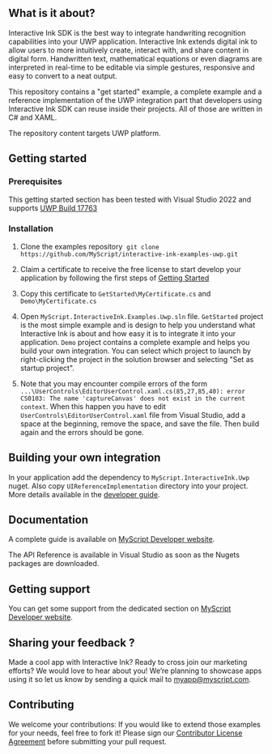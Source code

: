 ## What is it about?

Interactive Ink SDK is the best way to integrate handwriting recognition capabilities into your UWP application. Interactive Ink extends digital ink to allow users to more intuitively create, interact with, and share content in digital form. Handwritten text, mathematical equations or even diagrams are interpreted in real-time to be editable via simple gestures, responsive and easy to convert to a neat output.

This repository contains a "get started" example, a complete example and a reference implementation of the UWP integration part that developers using Interactive Ink SDK can reuse inside their projects. All of those are written in C# and XAML.

The repository content targets UWP platform.

## Getting started

### Prerequisites
This getting started section has been tested with Visual Studio 2022 and supports [UWP Build 17763](https://docs.microsoft.com/en-us/windows/uwp/updates-and-versions/choose-a-uwp-version)

### Installation

1. Clone the examples repository  `git clone https://github.com/MyScript/interactive-ink-examples-uwp.git`

2. Claim a certificate to receive the free license to start develop your application by following the first steps of [Getting Started](https://developer.myscript.com/getting-started)

3. Copy this certificate to `GetStarted\MyCertificate.cs` and `Demo\MyCertificate.cs`

4. Open `MyScript.InteractiveInk.Examples.Uwp.sln` file. `GetStarted` project is the most simple example and is design to help you understand what Interactive Ink is about and how easy it is to integrate it into your application. `Demo` project contains a complete example and helps you build your own integration. You can select which project to launch by right-clicking the project in the solution browser and selecting "Set as startup project".

5. Note that you may encounter compile errors of the form `...\UserControls\EditorUserControl.xaml.cs(85,27,85,40): error CS0103: The name 'captureCanvas' does not exist in the current context`. When this happen you have to edit `UserControls\EditorUserControl.xaml` file from Visual Studio, add a space at the beginning, remove the space, and save the file. Then build again and the errors should be gone.

## Building your own integration

In your application add the dependency to `MyScript.InteractiveInk.Uwp` nuget. Also copy `UIReferenceImplementation` directory into your project. More details available in the [developer guide](https://developer.myscript.com/docs/interactive-ink/latest/windows/).

## Documentation

A complete guide is available on [MyScript Developer website](https://developer.myscript.com/docs/interactive-ink/latest/windows/).

The API Reference is available in Visual Studio as soon as the Nugets packages are downloaded.

## Getting support

You can get some support from the dedicated section on [MyScript Developer website](https://devportal.corp.myscript.com/support/).

## Sharing your feedback ?

Made a cool app with Interactive Ink? Ready to cross join our marketing efforts? We would love to hear about you!
We’re planning to showcase apps using it so let us know by sending a quick mail to [myapp@myscript.com](mailto://myapp@myscript.com).

## Contributing

We welcome your contributions:
If you would like to extend those examples for your needs, feel free to fork it!
Please sign our [Contributor License Agreement](CONTRIBUTING.md) before submitting your pull request.
